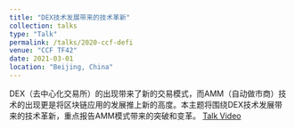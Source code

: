 ```yaml
---
title: "DEX技术发展带来的技术革新"
collection: talks
type: "Talk"
permalink: /talks/2020-ccf-defi
venue: "CCF TF42"
date: 2021-03-01
location: "Beijing, China"
---
```


DEX（去中心化交易所）的出现带来了新的交易模式，而AMM（自动做市商）技术的出现更是将区块链应用的发展推上新的高度。本主题将围绕DEX技术发展带来的技术革新，重点报告AMM模式带来的突破和变革。
[Talk Video](https://www.ccf.org.cn/Activities/Training/TF/Speakers/tf42qkldefijsxjyysz/tyjz/2021-06-23/730626.shtml)

